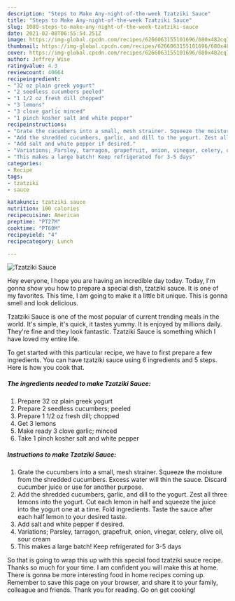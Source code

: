 ```yaml
---
description: "Steps to Make Any-night-of-the-week Tzatziki Sauce"
title: "Steps to Make Any-night-of-the-week Tzatziki Sauce"
slug: 1080-steps-to-make-any-night-of-the-week-tzatziki-sauce
date: 2021-02-08T06:55:54.251Z
image: https://img-global.cpcdn.com/recipes/6266063155101696/680x482cq70/tzatziki-sauce-recipe-main-photo.jpg
thumbnail: https://img-global.cpcdn.com/recipes/6266063155101696/680x482cq70/tzatziki-sauce-recipe-main-photo.jpg
cover: https://img-global.cpcdn.com/recipes/6266063155101696/680x482cq70/tzatziki-sauce-recipe-main-photo.jpg
author: Jeffrey Wise
ratingvalue: 4.3
reviewcount: 40664
recipeingredient:
- "32 oz plain greek yogurt"
- "2 seedless cucumbers peeled"
- "1 1/2 oz fresh dill chopped"
- "3 lemons"
- "3 clove garlic minced"
- "1 pinch kosher salt and white pepper"
recipeinstructions:
- "Grate the cucumbers into a small, mesh strainer. Squeeze the moisture from the shredded cucumbers. Excess water will thin the sauce. Discard cucumber juice or use for another purpose."
- "Add the shredded cucumbers, garlic, and dill to the yogurt. Zest all three lemons into the yogurt. Cut each lemon in half and squeeze the juice into the yogurt one at a time. Fold ingredients. Taste the sauce after each half lemon to your desired taste."
- "Add salt and white pepper if desired."
- "Variations; Parsley, tarragon, grapefruit, onion, vinegar, celery, olive oil, sour cream"
- "This makes a large batch! Keep refrigerated for 3-5 days"
categories:
- Recipe
tags:
- tzatziki
- sauce

katakunci: tzatziki sauce 
nutrition: 100 calories
recipecuisine: American
preptime: "PT27M"
cooktime: "PT60M"
recipeyield: "4"
recipecategory: Lunch

---
```



![Tzatziki Sauce](https://img-global.cpcdn.com/recipes/6266063155101696/680x482cq70/tzatziki-sauce-recipe-main-photo.jpg)

Hey everyone, I hope you are having an incredible day today. Today, I'm gonna show you how to prepare a special dish, tzatziki sauce. It is one of my favorites. This time, I am going to make it a little bit unique. This is gonna smell and look delicious.



Tzatziki Sauce is one of the most popular of current trending meals in the world. It's simple, it's quick, it tastes yummy. It is enjoyed by millions daily. They're fine and they look fantastic. Tzatziki Sauce is something which I have loved my entire life.


To get started with this particular recipe, we have to first prepare a few ingredients. You can have tzatziki sauce using 6 ingredients and 5 steps. Here is how you cook that.

<!--inarticleads1-->

##### The ingredients needed to make Tzatziki Sauce:

1. Prepare 32 oz plain greek yogurt
1. Prepare 2 seedless cucumbers; peeled
1. Prepare 1 1/2 oz fresh dill; chopped
1. Get 3 lemons
1. Make ready 3 clove garlic; minced
1. Take 1 pinch kosher salt and white pepper




<!--inarticleads2-->

##### Instructions to make Tzatziki Sauce:

1. Grate the cucumbers into a small, mesh strainer. Squeeze the moisture from the shredded cucumbers. Excess water will thin the sauce. Discard cucumber juice or use for another purpose.
1. Add the shredded cucumbers, garlic, and dill to the yogurt. Zest all three lemons into the yogurt. Cut each lemon in half and squeeze the juice into the yogurt one at a time. Fold ingredients. Taste the sauce after each half lemon to your desired taste.
1. Add salt and white pepper if desired.
1. Variations; Parsley, tarragon, grapefruit, onion, vinegar, celery, olive oil, sour cream
1. This makes a large batch! Keep refrigerated for 3-5 days




So that is going to wrap this up with this special food tzatziki sauce recipe. Thanks so much for your time. I am confident you will make this at home. There is gonna be more interesting food in home recipes coming up. Remember to save this page on your browser, and share it to your family, colleague and friends. Thank you for reading. Go on get cooking!
